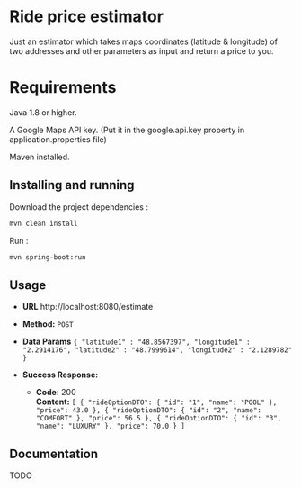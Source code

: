 # Ride price estimator
Just an estimator which takes maps coordinates (latitude &amp; longitude) of two addresses and other parameters as input and return a price to you.

# Requirements

Java 1.8 or higher.

A Google Maps API key. (Put it in the google.api.key property in application.properties file)

Maven installed.

## Installing and running

Download the project dependencies : 
```bash 
mvn clean install 
```

Run : 
```bash 
mvn spring-boot:run
```

## Usage

* **URL**
http://localhost:8080/estimate

* **Method:**
`POST`

* **Data Params**
`{
    "latitude1" : "48.8567397",
    "longitude1" : "2.2914176",
    "latitude2" : "48.7999614",
    "longitude2" : "2.1289782"
}`

* **Success Response:**

  * **Code:** 200 <br />
    **Content:** `[
    {
        "rideOptionDTO": {
            "id": "1",
            "name": "POOL"
        },
        "price": 43.0
    },
    {
        "rideOptionDTO": {
            "id": "2",
            "name": "COMFORT"
        },
        "price": 56.5
    },
    {
        "rideOptionDTO": {
            "id": "3",
            "name": "LUXURY"
        },
        "price": 70.0
    }
]`

## Documentation

TODO
